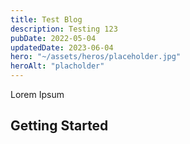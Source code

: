 ```yaml
---
title: Test Blog
description: Testing 123
pubDate: 2022-05-04
updatedDate: 2023-06-04
hero: "~/assets/heros/placeholder.jpg"
heroAlt: "placholder"
---
```


Lorem Ipsum

## Getting Started
